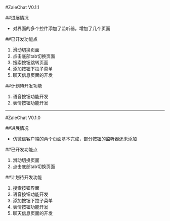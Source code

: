 #ZaleChat V0.1.1

##进展情况
- 对界面的多个控件添加了监听器，增加了几个页面

##已开发功能点
1. 滑动切换页面
2. 点击底部tab切换页面
3. 搜索按钮跳转页面
4. 添加按钮下拉子菜单
5. 聊天信息页面的开发

##计划待开发功能
1. 语音按钮功能开发
2. 表情按钮功能开发

---

#ZaleChat V0.1.0

##进展情况
- 仿微信客户端的两个页面基本完成，部分按钮的监听器还未添加

##已开发功能点
1. 滑动切换页面
2. 点击底部tab切换页面

##计划待开发功能
1. 搜索按钮界面
2. 语音按钮功能开发
3. 添加按钮下拉子菜单
4. 表情按钮功能开发
5. 聊天信息页面的开发





